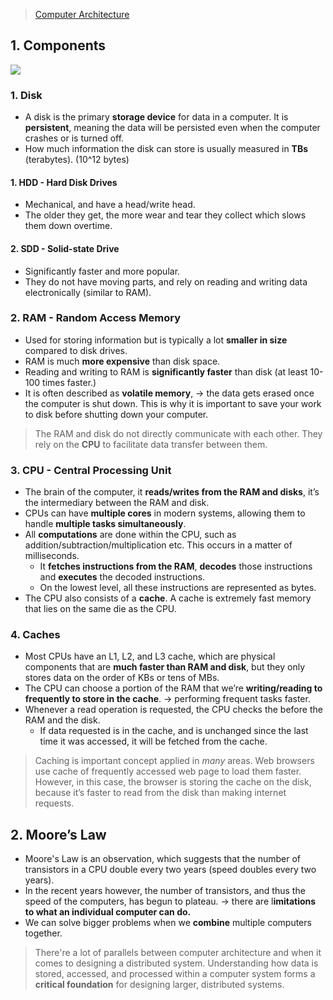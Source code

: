 > [Computer Architecture](https://neetcode.io/courses/system-design-for-beginners/0)
## 1. Components
![](https://i.imgur.com/RhtkTti.png)
### 1. Disk
* A disk is the primary **storage device** for data in a computer. It is **persistent**, meaning the data will be persisted even when the computer crashes or is turned off.
* How much information the disk can store is usually measured in **TBs** (terabytes). (10^12 bytes)
#### 1. HDD - Hard Disk Drives
* Mechanical, and have a head/write head. 
* The older they get, the more wear and tear they collect which slows them down overtime. 
#### 2. SDD - Solid-state Drive
* Significantly faster and more popular. 
* They do not have moving parts, and rely on reading and writing data electronically (similar to RAM). 
### 2. RAM - Random Access Memory
* Used for storing information but is typically a lot **smaller in size** compared to disk drives. 
* RAM is much **more expensive** than disk space. 
* Reading and writing to RAM is **significantly faster** than disk (at least 10-100 times faster.)
* It is often described as **volatile memory**, → the data gets erased once the computer is shut down. This is why it is important to save your work to disk before shutting down your computer.
> The RAM and disk do not directly communicate with each other. They rely on the **CPU** to facilitate data transfer between them.
### 3. CPU - Central Processing Unit 
* The brain of the computer, it **reads/writes from the RAM and disks**, it’s the intermediary between the RAM and disk.
* CPUs can have **multiple cores** in modern systems, allowing them to handle **multiple tasks simultaneously**.
* All **computations** are done within the CPU, such as addition/subtraction/multiplication etc. This occurs in a matter of milliseconds.
	* It **fetches instructions from the RAM**, **decodes** those instructions and **executes** the decoded instructions.
	* On the lowest level, all these instructions are represented as bytes.
* The CPU also consists of a **cache**. A cache is extremely fast memory that lies on the same die as the CPU.
### 4. Caches
* Most CPUs have an L1, L2, and L3 cache, which are physical components that are **much faster than RAM and disk**, but they only stores data on the order of KBs or tens of MBs. 
* The CPU can choose a portion of the RAM that we’re **writing/reading to frequently to store in the cache**. → performing frequent tasks faster.
* Whenever a read operation is requested, the CPU checks the before the RAM and the disk. 
	* If data requested is in the cache, and is unchanged since the last time it was accessed, it will be fetched from the cache. 

> Caching is important concept applied in *many* areas. Web browsers use cache of frequently accessed web page to load them faster. However, in this case, the browser is storing the cache on the disk, because it’s faster to read from the disk than making internet requests.

## 2. Moore’s Law
* Moore's Law is an observation, which suggests that the number of transistors in a CPU double every two years (speed doubles every two years).
* In the recent years however, the number of transistors, and thus the speed of the computers, has begun to plateau. → there are l**imitations to what an individual computer can do.** 
* We can solve bigger problems when we **combine** multiple computers together. 

> There're a lot of parallels between computer architecture and when it comes to designing a distributed system. Understanding how data is stored, accessed, and processed within a computer system forms a **critical foundation** for designing larger, distributed systems.


